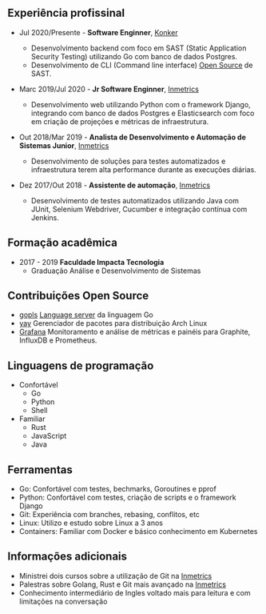 ## Experiência profissinal

- Jul 2020/Presente - **Software Enginner**, [Konker](http://www.konkerlabs.com/)
  - Desenvolvimento backend com foco em SAST (Static Application Security Testing) utilizando Go com banco de dados Postgres.
  - Desenvolvimento de CLI (Command line interface) [Open Source](https://github.com/insidersec/insider) de SAST.

- Marc 2019/Jul 2020 - **Jr Software Enginner**, [Inmetrics](https://inmetrics.com.br/)
  - Desenvolvimento web utilizando Python com o framework Django, integrando com banco de dados Postgres e Elasticsearch com foco em criação de projeções e métricas de infraestrutura.

- Out 2018/Mar 2019 - **Analista de Desenvolvimento e Automação de Sistemas Junior**, [Inmetrics](https://inmetrics.com.br/)
  - Desenvolvimento de soluções para testes automatizados e infraestrutura terem alta performance durante as execuções diárias.

- Dez 2017/Out 2018 - **Assistente de automação**, [Inmetrics](https://inmetrics.com.br/)
  - Desenvolvimento de testes automatizados utilizando Java com JUnit, Selenium Webdriver, Cucumber e integração contínua com Jenkins.

## Formação acadêmica
- 2017 - 2019 **Faculdade Impacta Tecnologia**
  - Graduação Análise e Desenvolvimento de Sistemas

## Contribuições Open Source
- [gopls](https://github.com/golang/tools/commits?author=msAlcantara) [Language server](https://langserver.org/) da linguagem Go
- [yay](https://github.com/Jguer/yay/commits?author=msAlcantara) Gerenciador de pacotes para distribuição Arch Linux
- [Grafana](https://github.com/grafana/grafana/commits?author=msAlcantara) Monitoramento e análise de métricas e painéis para Graphite, InfluxDB e Prometheus.


## Linguagens de programação
- Confortável
  - Go
  - Python
  - Shell
- Familiar
  - Rust
  - JavaScript
  - Java

## Ferramentas
 - Go: Confortável com testes, bechmarks, Goroutines e pprof
 - Python: Confortável com testes, criação de scripts e o framework Django
 - Git: Experiência com branches, rebasing, conflitos, etc
 - Linux: Utilizo e estudo sobre Linux a 3 anos
 - Containers: Familiar com Docker e básico conhecimento em Kubernetes

## Informações adicionais
- Ministrei dois cursos sobre a utilização de Git na [Inmetrics](https://inmetrics.com.br/)
- Palestras sobre Golang, Rust e Git mais avançado na [Inmetrics](https://inmetrics.com.br/)
- Conhecimento intermediário de Ingles voltado mais para leitura e com limitações na conversação
